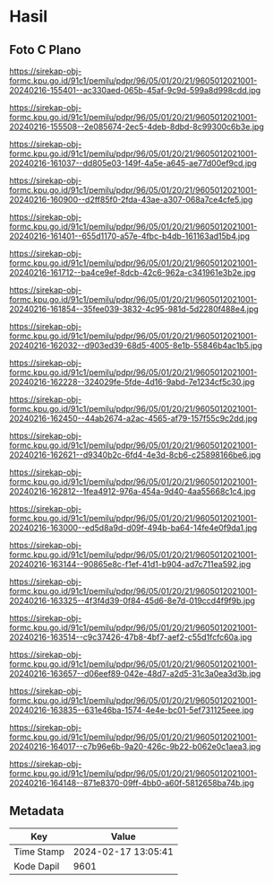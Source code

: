 # Hasil

## Foto C Plano

https://sirekap-obj-formc.kpu.go.id/91c1/pemilu/pdpr/96/05/01/20/21/9605012021001-20240216-155401--ac330aed-065b-45af-9c9d-599a8d998cdd.jpg

https://sirekap-obj-formc.kpu.go.id/91c1/pemilu/pdpr/96/05/01/20/21/9605012021001-20240216-155508--2e085674-2ec5-4deb-8dbd-8c99300c6b3e.jpg

https://sirekap-obj-formc.kpu.go.id/91c1/pemilu/pdpr/96/05/01/20/21/9605012021001-20240216-161037--dd805e03-149f-4a5e-a645-ae77d00ef9cd.jpg

https://sirekap-obj-formc.kpu.go.id/91c1/pemilu/pdpr/96/05/01/20/21/9605012021001-20240216-160900--d2ff85f0-2fda-43ae-a307-068a7ce4cfe5.jpg

https://sirekap-obj-formc.kpu.go.id/91c1/pemilu/pdpr/96/05/01/20/21/9605012021001-20240216-161401--655d1170-a57e-4fbc-b4db-161163ad15b4.jpg

https://sirekap-obj-formc.kpu.go.id/91c1/pemilu/pdpr/96/05/01/20/21/9605012021001-20240216-161712--ba4ce9ef-8dcb-42c6-962a-c341961e3b2e.jpg

https://sirekap-obj-formc.kpu.go.id/91c1/pemilu/pdpr/96/05/01/20/21/9605012021001-20240216-161854--35fee039-3832-4c95-981d-5d2280f488e4.jpg

https://sirekap-obj-formc.kpu.go.id/91c1/pemilu/pdpr/96/05/01/20/21/9605012021001-20240216-162032--d903ed39-68d5-4005-8e1b-55846b4ac1b5.jpg

https://sirekap-obj-formc.kpu.go.id/91c1/pemilu/pdpr/96/05/01/20/21/9605012021001-20240216-162228--324029fe-5fde-4d16-9abd-7e1234cf5c30.jpg

https://sirekap-obj-formc.kpu.go.id/91c1/pemilu/pdpr/96/05/01/20/21/9605012021001-20240216-162450--44ab2674-a2ac-4565-af79-157f55c9c2dd.jpg

https://sirekap-obj-formc.kpu.go.id/91c1/pemilu/pdpr/96/05/01/20/21/9605012021001-20240216-162621--d9340b2c-6fd4-4e3d-8cb6-c25898166be6.jpg

https://sirekap-obj-formc.kpu.go.id/91c1/pemilu/pdpr/96/05/01/20/21/9605012021001-20240216-162812--1fea4912-976a-454a-9d40-4aa55668c1c4.jpg

https://sirekap-obj-formc.kpu.go.id/91c1/pemilu/pdpr/96/05/01/20/21/9605012021001-20240216-163000--ed5d8a9d-d09f-494b-ba64-14fe4e0f9da1.jpg

https://sirekap-obj-formc.kpu.go.id/91c1/pemilu/pdpr/96/05/01/20/21/9605012021001-20240216-163144--90865e8c-f1ef-41d1-b904-ad7c711ea592.jpg

https://sirekap-obj-formc.kpu.go.id/91c1/pemilu/pdpr/96/05/01/20/21/9605012021001-20240216-163325--4f3f4d39-0f84-45d6-8e7d-019ccd4f9f9b.jpg

https://sirekap-obj-formc.kpu.go.id/91c1/pemilu/pdpr/96/05/01/20/21/9605012021001-20240216-163514--c9c37426-47b8-4bf7-aef2-c55d1fcfc60a.jpg

https://sirekap-obj-formc.kpu.go.id/91c1/pemilu/pdpr/96/05/01/20/21/9605012021001-20240216-163657--d06eef89-042e-48d7-a2d5-31c3a0ea3d3b.jpg

https://sirekap-obj-formc.kpu.go.id/91c1/pemilu/pdpr/96/05/01/20/21/9605012021001-20240216-163835--631e46ba-1574-4e4e-bc01-5ef731125eee.jpg

https://sirekap-obj-formc.kpu.go.id/91c1/pemilu/pdpr/96/05/01/20/21/9605012021001-20240216-164017--c7b96e6b-9a20-426c-9b22-b062e0c1aea3.jpg

https://sirekap-obj-formc.kpu.go.id/91c1/pemilu/pdpr/96/05/01/20/21/9605012021001-20240216-164148--871e8370-09ff-4bb0-a60f-5812658ba74b.jpg


## Metadata

| Key        | Value               |
| ---------- | ------------------- |
| Time Stamp | 2024-02-17 13:05:41 |
| Kode Dapil | 9601                |



